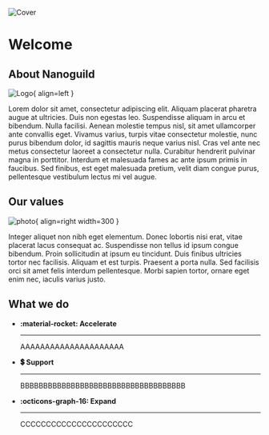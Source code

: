 ![Cover](https://media.licdn.com/dms/image/v2/D4E3DAQETYvxRihDdAw/image-scale_191_1128/image-scale_191_1128/0/1728329266654/nanoguild_cover?e=2147483647&v=beta&t=S9Y-Mlf119Gyc17ErkL2OsQPixZaHfHucT6gHnmaL1M)

# Welcome

## About Nanoguild

![Logo](https://media.licdn.com/dms/image/v2/D4E0BAQFh4Q0uDR53mg/company-logo_200_200/company-logo_200_200/0/1728329346088/nanoguild_logo?e=2147483647&v=beta&t=2A6OvyYNLGpWfibIa1Vi1CGw9bfgbF2lTUwXT8bkYOk){ align=left }

Lorem  dolor sit amet, consectetur adipiscing elit. Aliquam placerat pharetra augue at ultricies. Duis non egestas leo. Suspendisse aliquam in arcu et bibendum. Nulla facilisi. Aenean molestie tempus nisl, sit amet ullamcorper ante convallis eget. Vivamus varius, turpis vitae consectetur molestie, nunc purus bibendum dolor, id sagittis mauris neque varius nisl. Cras vel ante nec metus consectetur laoreet a consectetur nulla. Curabitur hendrerit pulvinar magna in porttitor. Interdum et malesuada fames ac ante ipsum primis in faucibus. Sed finibus, est eget malesuada pretium, velit diam congue purus, pellentesque vestibulum lectus mi vel augue.

## Our values

![photo](https://pbs.twimg.com/media/GaSosB-W4AA7tFj?format=jpg&name=large){ align=right  width=300 }

Integer aliquet non nibh eget elementum. Donec lobortis nisi erat, vitae placerat lacus consequat ac. Suspendisse non tellus id ipsum congue bibendum. Proin sollicitudin at ipsum eu tincidunt. Duis finibus ultricies tortor nec facilisis. Aliquam et est turpis. Praesent a porta nulla. Sed facilisis orci sit amet felis interdum pellentesque. Morbi sapien tortor, ornare eget enim nec, iaculis varius justo.

## What we do

<div class="grid cards" markdown>

-   **:material-rocket: Accelerate**
    
    ---

    AAAAAAAAAAAAAAAAAAAAA

-   **:heavy_dollar_sign: Support**

    ---

    BBBBBBBBBBBBBBBBBBBBBBBBBBBBBBBBBBBB

-   **:octicons-graph-16: Expand**

    ---

    CCCCCCCCCCCCCCCCCCCCCC

</div>

